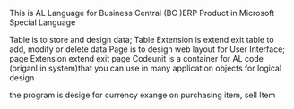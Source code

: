 This is AL Language for Business Central (BC )ERP Product in Microsoft Special Language

Table is to store and design data; Table Extension is extend exit table to add, modify or delete data
Page is to design web layout for User Interface; page Extension extend exit page
Codeunit is a container for AL code (origanl in system)that you can use in many application objects for logical design

the program is desige for currency exange on purchasing item, sell Item
